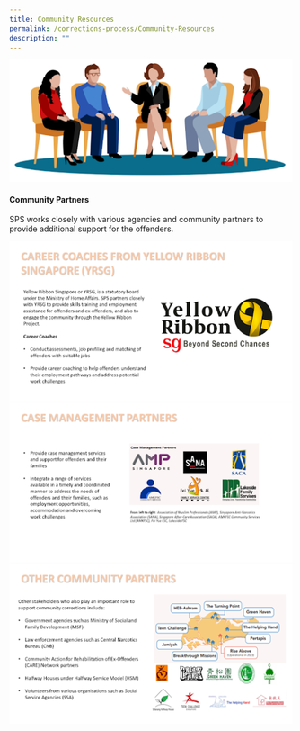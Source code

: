 ```yaml
---
title: Community Resources
permalink: /corrections-process/Community-Resources
description: ""
---
```

![](/images/Community%20Partners.png)
#### Community Partners

SPS works closely with various agencies and community partners to provide additional support for the offenders.

![](/images/community%20partners%20yrsg.png)
![](/images/case%20management%20partners.png)
![](/images/other%20community%20partners.png)